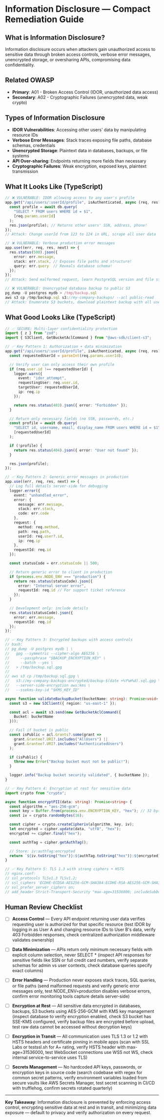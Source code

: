 # Information Disclosure — Compact Remediation Guide

## What is Information Disclosure?

Information disclosure occurs when attackers gain unauthorized access to sensitive data through broken access controls, verbose error messages, unencrypted storage, or oversharing APIs, compromising data confidentiality.

## Related OWASP

- **Primary**: A01 - Broken Access Control (IDOR, unauthorized data access)
- **Secondary**: A02 - Cryptographic Failures (unencrypted data, weak crypto)

## Types of Information Disclosure

- **IDOR Vulnerabilities**: Accessing other users' data by manipulating resource IDs
- **Verbose Error Messages**: Stack traces exposing file paths, database schemas, credentials
- **Unencrypted Storage**: Plaintext data in databases, backups, or file systems
- **API Over-sharing**: Endpoints returning more fields than necessary
- **Cryptographic Failures**: Weak encryption, exposed keys, plaintext transmission

## What It Looks Like (TypeScript)

```typescript
// ❌ VULNERABLE: IDOR allowing access to any user's profile
app.get("/api/users/:userId/profile", isAuthenticated, async (req, res) => {
  const profile = await db.query(
    "SELECT * FROM users WHERE id = $1",
    [req.params.userId]
  );
  res.json(profile); // Returns other users' SSN, address, phone!
});
// Attack: Change userId from 123 to 124 in URL, scrape all user data

// ❌ VULNERABLE: Verbose production error messages
app.use((err, req, res, next) => {
  res.status(500).json({
    error: err.message,
    stack: err.stack, // Exposes file paths and structure!
    query: err.query  // Reveals database schema!
  });
});
// Attack: Send malformed request, learn PostgreSQL version and file structure

// ❌ VULNERABLE: Unencrypted database backup to public S3
pg_dump -U postgres mydb > /tmp/backup.sql
aws s3 cp /tmp/backup.sql s3://my-company-backups/ --acl public-read
// Attack: Enumerate S3 buckets, download plaintext backup with all user data
```

## What Good Looks Like (TypeScript)

```typescript
// ✅ SECURE: Multi-layer confidentiality protection
import { z } from "zod";
import { S3Client, GetBucketAclCommand } from "@aws-sdk/client-s3";

// ✅ Key Pattern 1: Authorization + data minimization
app.get("/api/users/:userId/profile", isAuthenticated, async (req, res) => {
  const requestedUserId = parseInt(req.params.userId);

  // Verify user can only access their own profile
  if (req.user.id !== requestedUserId) {
    logger.warn({
      event: "idor_attempt",
      requestingUser: req.user.id,
      targetUser: requestedUserId,
      ip: req.ip
    });

    return res.status(403).json({ error: "Forbidden" });
  }

  // Return only necessary fields (no SSN, passwords, etc.)
  const profile = await db.query(
    "SELECT id, username, email, display_name FROM users WHERE id = $1",
    [requestedUserId]
  );

  if (!profile) {
    return res.status(404).json({ error: "User not found" });
  }

  res.json(profile);
});

// ✅ Key Pattern 2: Generic error messages in production
app.use((err, req, res, next) => {
  // Log full details server-side for debugging
  logger.error({
    event: "unhandled_error",
    error: {
      message: err.message,
      stack: err.stack,
      code: err.code
    },
    request: {
      method: req.method,
      path: req.path,
      userId: req.user?.id,
      ip: req.ip
    },
    requestId: req.id
  });

  const statusCode = err.statusCode || 500;

  // Return generic error to client in production
  if (process.env.NODE_ENV === "production") {
    return res.status(statusCode).json({
      error: "Internal server error",
      requestId: req.id // For support ticket reference
    });
  }

  // Development only: include details
  res.status(statusCode).json({
    error: err.message,
    requestId: req.id
  });
});

// ✅ Key Pattern 3: Encrypted backups with access controls
// bash:
// pg_dump -U postgres mydb | \
//   gpg --symmetric --cipher-algo AES256 \
//     --passphrase "$BACKUP_ENCRYPTION_KEY" \
//     --batch --yes \
//   > /tmp/backup.sql.gpg
//
// aws s3 cp /tmp/backup.sql.gpg \
//   s3://my-company-backups-encrypted/backup-$(date +%Y%m%d).sql.gpg \
//   --server-side-encryption aws:kms \
//   --ssekms-key-id "$KMS_KEY_ID"

async function validateBackupBucket(bucketName: string): Promise<void> {
  const s3 = new S3Client({ region: "us-east-1" });

  const acl = await s3.send(new GetBucketAclCommand({
    Bucket: bucketName
  }));

  // Fail if bucket is public
  const isPublic = acl.Grants?.some(grant =>
    grant.Grantee?.URI?.includes("AllUsers") ||
    grant.Grantee?.URI?.includes("AuthenticatedUsers")
  );

  if (isPublic) {
    throw new Error("Backup bucket must not be public!");
  }

  logger.info("Backup bucket security validated", { bucketName });
}

// ✅ Key Pattern 4: Encryption at rest for sensitive data
import crypto from "crypto";

async function encryptPII(data: string): Promise<string> {
  const algorithm = "aes-256-gcm";
  const key = Buffer.from(process.env.ENCRYPTION_KEY, "hex"); // 32 bytes
  const iv = crypto.randomBytes(16);

  const cipher = crypto.createCipheriv(algorithm, key, iv);
  let encrypted = cipher.update(data, "utf8", "hex");
  encrypted += cipher.final("hex");

  const authTag = cipher.getAuthTag();

  // Store: iv:authTag:encrypted
  return `${iv.toString("hex")}:${authTag.toString("hex")}:${encrypted}`;
}

// ✅ Key Pattern 5: TLS 1.3 with strong ciphers + HSTS
// nginx.conf:
// ssl_protocols TLSv1.3 TLSv1.2;
// ssl_ciphers 'ECDHE-ECDSA-AES256-GCM-SHA384:ECDHE-RSA-AES256-GCM-SHA384';
// ssl_prefer_server_ciphers on;
// add_header Strict-Transport-Security "max-age=31536000; includeSubDomains; preload" always;
```

## Human Review Checklist

- [ ] **Access Control** — Every API endpoint returning user data verifies requesting user is authorized for that specific resource (test IDOR by logging in as User A and changing resource IDs to User B's data, verify 403 Forbidden responses, check centralized authorization middleware validates ownership)

- [ ] **Data Minimization** — APIs return only minimum necessary fields with explicit column selection, never SELECT * (inspect API responses for sensitive fields like SSN or full credit card numbers, verify separate schemas for admin vs user contexts, check database queries specify exact columns)

- [ ] **Error Handling** — Production never exposes stack traces, SQL queries, or file paths (send malformed requests and verify generic error messages only, test NODE_ENV=production disables verbose errors, confirm error monitoring tools capture details server-side)

- [ ] **Encryption at Rest** — All sensitive data encrypted in databases, backups, S3 buckets using AES-256-GCM with KMS key management (inspect database to verify encryption enabled, check S3 bucket has SSE-KMS configured, verify backup files are encrypted before upload, test raw data cannot be accessed without decryption keys)

- [ ] **Encryption in Transit** — All communication uses TLS 1.3 or 1.2 with HSTS headers and certificate pinning in mobile apps (scan with SSL Labs or testssl.sh for A+ rating, verify HSTS header with max-age=31536000, test WebSocket connections use WSS not WS, check internal service-to-service uses TLS)

- [ ] **Secrets Management** — No hardcoded API keys, passwords, or encryption keys in source code (search codebase with regex for common secret patterns, verify environment variables loaded from secure vaults like AWS Secrets Manager, test secret scanning in CI/CD with trufflehog, confirm secrets rotated quarterly)

---

**Key Takeaway**: Information disclosure is prevented by enforcing access control, encrypting sensitive data at rest and in transit, and minimizing data exposure — default to privacy and verify authorization on every request.

